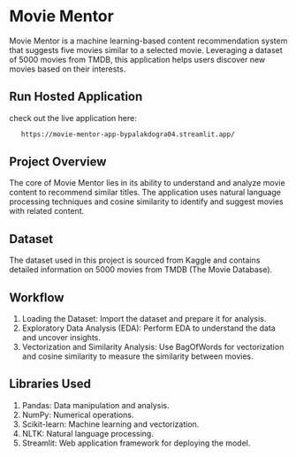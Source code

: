 
# Movie Mentor

Movie Mentor is a machine learning-based content recommendation system that suggests five movies similar to a selected movie. Leveraging a dataset of 5000 movies from TMDB, this application helps users discover new movies based on their interests.


## Run Hosted Application
check out the live application here:


```bash
   https://movie-mentor-app-bypalakdogra04.streamlit.app/
```




## Project Overview

The core of Movie Mentor lies in its ability to understand and analyze movie content to recommend similar titles. The application uses natural language processing techniques and cosine similarity to identify and suggest movies with related content.


## Dataset

The dataset used in this project is sourced from Kaggle and contains detailed information on 5000 movies from TMDB (The Movie Database).
## Workflow

1) Loading the Dataset: Import the dataset and prepare it for analysis.
2) Exploratory Data Analysis (EDA): Perform EDA to understand the data and uncover insights.
3) Vectorization and Similarity Analysis: Use BagOfWords for vectorization and cosine similarity to measure the similarity between movies.
## Libraries Used

1) Pandas: Data manipulation and analysis.
2) NumPy: Numerical operations.
3) Scikit-learn: Machine learning and vectorization.
4) NLTK: Natural language processing.
5) Streamlit: Web application framework for deploying the model.
